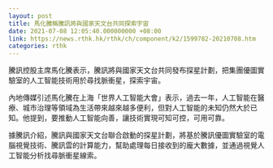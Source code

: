 ```yaml
---
layout: post
title: 馬化騰稱騰訊將與國家天文台共同探索宇宙
date: 2021-07-08 12:05:40.000000000 +08:00
link: https://news.rthk.hk/rthk/ch/component/k2/1599782-20210708.htm
categories: rthk
---
```


騰訊控股主席馬化騰表示，騰訊將與國家天文台共同發布探星計劃，把集團優圖實驗室的人工智能技術用於尋找脈衝星，探索宇宙。

內地傳媒引述馬化騰在上海「世界人工智能大會」表示，過去一年，人工智能在醫療、城市治理等領域為生活帶來越來越多便利，但對人工智能的未知仍然大於已知。他提到，要推動人工智能向善，讓技術實現可知可控，可用可靠。

據騰訊介紹，騰訊與國家天文台聯合啟動的探星計劃，將基於騰訊優圖實驗室的電腦視覺技術、騰訊雲的計算能力，幫助處理每日接收到的龐大數據，並通過視覺人工智能分析找尋脈衝星線索。
